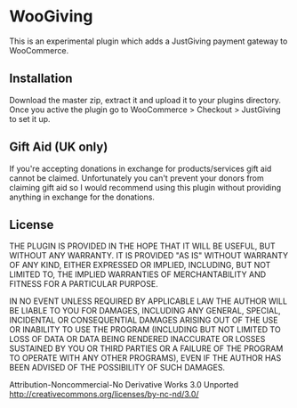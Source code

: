 # WooGiving

This is an experimental plugin which adds a JustGiving payment gateway to WooCommerce.

## Installation

Download the master zip, extract it and upload it to your plugins directory. Once you active the plugin go to WooCommerce > Checkout > JustGiving to set it up.

## Gift Aid (UK only)

If you're accepting donations in exchange for products/services gift aid cannot be claimed. Unfortunately you can't prevent your donors from claiming gift aid so I would recommend using this plugin without providing anything in exchange for the donations.

## License

THE PLUGIN IS PROVIDED IN THE HOPE THAT IT WILL BE USEFUL, 
BUT WITHOUT ANY WARRANTY. IT IS PROVIDED "AS IS" WITHOUT 
WARRANTY OF ANY KIND, EITHER EXPRESSED OR IMPLIED, INCLUDING, 
BUT NOT LIMITED TO, THE IMPLIED WARRANTIES OF MERCHANTABILITY 
AND FITNESS FOR A PARTICULAR PURPOSE.

IN NO EVENT UNLESS REQUIRED BY APPLICABLE LAW THE AUTHOR WILL 
BE LIABLE TO YOU FOR DAMAGES, INCLUDING ANY GENERAL, SPECIAL, 
INCIDENTAL OR CONSEQUENTIAL DAMAGES ARISING OUT OF THE USE OR 
INABILITY TO USE THE PROGRAM (INCLUDING BUT NOT LIMITED TO LOSS 
OF DATA OR DATA BEING RENDERED INACCURATE OR LOSSES SUSTAINED 
BY YOU OR THIRD PARTIES OR A FAILURE OF THE PROGRAM TO OPERATE 
WITH ANY OTHER PROGRAMS), EVEN IF THE AUTHOR HAS BEEN ADVISED 
OF THE POSSIBILITY OF SUCH DAMAGES.

Attribution-Noncommercial-No Derivative Works 3.0 Unported
http://creativecommons.org/licenses/by-nc-nd/3.0/